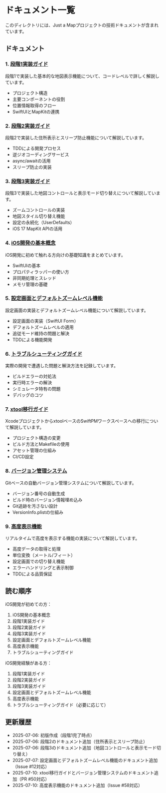 # ドキュメント一覧

このディレクトリには、Just a Mapプロジェクトの技術ドキュメントが含まれています。

## ドキュメント

### 1. [段階1実装ガイド](stage1-implementation-guide.ja.md)
段階1で実装した基本的な地図表示機能について、コードレベルで詳しく解説しています。
- プロジェクト構造
- 主要コンポーネントの役割
- 位置情報取得のフロー
- SwiftUIとMapKitの連携

### 2. [段階2実装ガイド](stage2-implementation-guide.ja.md)
段階2で実装した住所表示とスリープ防止機能について解説しています。
- TDDによる開発プロセス
- 逆ジオコーディングサービス
- async/awaitの活用
- スリープ防止の実装

### 3. [段階3実装ガイド](stage3-implementation-guide.ja.md)
段階3で実装した地図コントロールと表示モード切り替えについて解説しています。
- ズームコントロールの実装
- 地図スタイル切り替え機能
- 設定の永続化（UserDefaults）
- iOS 17 MapKit APIの活用

### 4. [iOS開発の基本概念](ios-development-basics.ja.md)
iOS開発に初めて触れる方向けの基礎知識をまとめています。
- SwiftUIの基本
- プロパティラッパーの使い方
- 非同期処理とスレッド
- メモリ管理の基礎

### 5. [設定画面とデフォルトズームレベル機能](settings-and-default-zoom.ja.md)
設定画面の実装とデフォルトズームレベル機能について解説しています。
- 設定画面の実装（SwiftUI Form）
- デフォルトズームレベルの適用
- 追従モード維持の問題と解決
- TDDによる機能開発

### 6. [トラブルシューティングガイド](troubleshooting-guide.ja.md)
実際の開発で遭遇した問題と解決方法を記録しています。
- ビルドエラーの対処法
- 実行時エラーの解決
- シミュレータ特有の問題
- デバッグのコツ

### 7. [xtool移行ガイド](xtool-migration-guide.ja.md)
XcodeプロジェクトからxtoolベースのSwiftPMワークスペースへの移行について解説しています。
- プロジェクト構造の変更
- ビルド方法とMakefileの使用
- アセット管理の仕組み
- CI/CD設定

### 8. [バージョン管理システム](version-management-system.ja.md)
Gitベースの自動バージョン管理システムについて解説しています。
- バージョン番号の自動生成
- ビルド時のバージョン情報埋め込み
- Git追跡を汚さない設計
- VersionInfo.plistの仕組み

### 9. [高度表示機能](altitude-display-feature.ja.md)
リアルタイムで高度を表示する機能の実装について解説しています。
- 高度データの取得と処理
- 単位変換（メートル/フィート）
- 設定画面での切り替え機能
- エラーハンドリングと表示制御
- TDDによる品質保証

## 読む順序

iOS開発が初めての方：
1. iOS開発の基本概念
2. 段階1実装ガイド
3. 段階2実装ガイド
4. 段階3実装ガイド
5. 設定画面とデフォルトズームレベル機能
6. 高度表示機能
7. トラブルシューティングガイド

iOS開発経験がある方：
1. 段階1実装ガイド
2. 段階2実装ガイド
3. 段階3実装ガイド
4. 設定画面とデフォルトズームレベル機能
5. 高度表示機能
6. トラブルシューティングガイド（必要に応じて）

## 更新履歴

- 2025-07-06: 初版作成（段階1完了時点）
- 2025-07-06: 段階2のドキュメント追加（住所表示とスリープ防止）
- 2025-07-06: 段階3のドキュメント追加（地図コントロールと表示モード切り替え）
- 2025-07-07: 設定画面とデフォルトズームレベル機能のドキュメント追加（Issue #12対応）
- 2025-07-10: xtool移行ガイドとバージョン管理システムのドキュメント追加（PR #50対応）
- 2025-07-10: 高度表示機能のドキュメント追加（Issue #58対応）